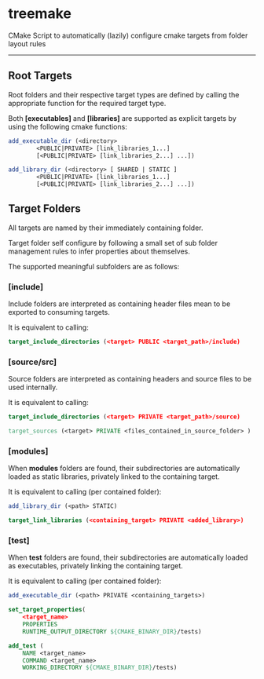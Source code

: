 # treemake
CMake Script to automatically (lazily) configure cmake targets from folder layout rules

---

## Root Targets

Root folders and their respective target types are defined by calling the appropriate function for the required target type.

Both **[executables]** and **[libraries]** are supported as explicit targets by using the following cmake functions:

```cmake
add_executable_dir (<directory> 
        <PUBLIC|PRIVATE> [link_libraries_1...]
        [<PUBLIC|PRIVATE> [link_libraries_2...] ...])

add_library_dir (<directory> [ SHARED | STATIC ]
        <PUBLIC|PRIVATE> [link_libraries_1...]
        [<PUBLIC|PRIVATE> [link_libraries_2...] ...])
```

## Target Folders

All targets are named by their immediately containing folder.

Target folder self configure by following a small set of sub folder management rules to infer properties about themselves.

The supported meaningful subfolders are as follows:

### **[include]**
Include folders are interpreted as containing header files mean to be exported to consuming targets.

It is equivalent to calling:
```cmake
target_include_directories (<target> PUBLIC <target_path>/include)
```

### **[source/src]**
Source folders are interpreted as containing headers and source files to be used internally.

It is equivalent to calling:
```cmake
target_include_directories (<target> PRIVATE <target_path>/source)

target_sources (<target> PRIVATE <files_contained_in_source_folder> )
```

### **[modules]**
When **modules** folders are found, their subdirectories are automatically loaded as static libraries, privately linked to the containing target.

It is equivalent to calling (per contained folder):
```cmake
add_library_dir (<path> STATIC)

target_link_libraries (<containing_target> PRIVATE <added_library>)
```

### **[test]**
When **test** folders are found, their subdirectories are automatically loaded as executables, privately linking the containing target.

It is equivalent to calling (per contained folder):
```cmake
add_executable_dir (<path> PRIVATE <containing_targets>)

set_target_properties(
    <target_name>
    PROPERTIES
    RUNTIME_OUTPUT_DIRECTORY ${CMAKE_BINARY_DIR}/tests)

add_test (
    NAME <target_name> 
    COMMAND <target_name>
    WORKING_DIRECTORY ${CMAKE_BINARY_DIR}/tests)
```
